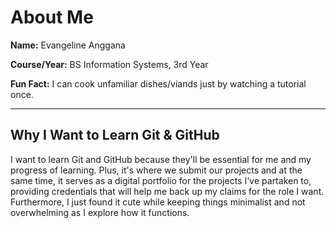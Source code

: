 # About Me

**Name:** Evangeline Anggana

**Course/Year:** BS Information Systems, 3rd Year  

**Fun Fact:** I can cook unfamiliar dishes/viands just by watching a tutorial once.

---

## Why I Want to Learn Git & GitHub
I want to learn Git and GitHub because they'll be essential for me and my progress of learning. Plus, it's where we submit our projects and at the same time, it serves as a digital portfolio for the projects I've partaken to, providing credentials that will help me back up my claims for the role I want. Furthermore, I just found it cute while keeping things minimalist and not overwhelming as I explore how it functions.